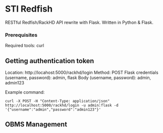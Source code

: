 # STI Redfish
RESTful Redfish/RackHD API rewrite with Flask.
Written in Python & Flask.

### Prerequisites
Required tools: curl

## Getting authentication token

Location: http://locahost:5000/rackhd/login
Method: POST
Flask credentials (username, password): admin, flask
Body (username, password): admin, admin123

Example command:
```
curl -X POST -H "Content-Type: application/json"  http://localhost:5000/rackhd/login -u admin:flask -d '{"username":"admin","password":"admin123"}'
```

## OBMS Management
